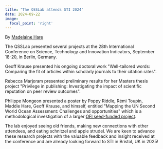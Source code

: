 ```yaml
---
title: "The QSSLab attends STI 2024"
date: 2024-09-22
image:
  focal_point: 'right'
---
```

By [Madelaine Hare](https://www.qsslab.ca/author/madelaine-hare/)

The QSSLab presented several projects at the 28th International Conference on Science, Technology and Innovation Indicators, September 18-20, in Berlin, Germany.

Geoff Krause presented his ongoing doctoral work "Well-tailored words: Comparing the fit of articles within scholarly journals to their citation rates".

Rebecca Marjoram presented preliminary results for her Masters thesis project "Privilege in publishing: Investigating the impact of scientific reputation on peer review outcomes".

Philippe Mongeon presented a poster by Poppy Riddle, Rémi Toupin, Maddie Hare, Geoff Krause, and himself, entitled "Mapping the UN Second World Ocean Assessment: Challenges and opportunities" which is a methodological investigation of a larger [OFI seed-funded project](https://www.qsslab.ca/post/2023-10-20-ofi-grant/).

The lab enjoyed seeing old friends, making new connections with other attendees, and eating schnitzel and apple strudel. We are keen to advance these research projects with the valuable feedback and insight received at the conference and are already looking forward to STI in Bristol, UK in 2025!

<!--more-->
